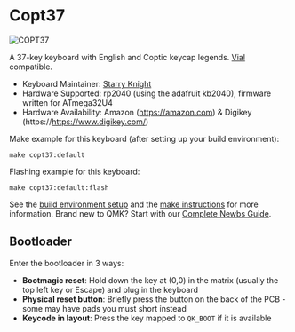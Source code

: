 # Copt37

![COPT37](https://i.imgur.com/0W4UcmHh.jpg)

A 37-key keyboard with English and Coptic keycap legends. [Vial](https://get.vial.today/) compatible.

* Keyboard Maintainer: [Starry Knight](https://github.com/astarryknight)
* Hardware Supported: rp2040 (using the adafruit kb2040), firmware written for ATmega32U4
* Hardware Availability: Amazon (https://amazon.com) & Digikey (https://https://www.digikey.com/)

Make example for this keyboard (after setting up your build environment):

    make copt37:default

Flashing example for this keyboard:

    make copt37:default:flash

See the [build environment setup](https://docs.qmk.fm/#/getting_started_build_tools) and the [make instructions](https://docs.qmk.fm/#/getting_started_make_guide) for more information. Brand new to QMK? Start with our [Complete Newbs Guide](https://docs.qmk.fm/#/newbs).

## Bootloader

Enter the bootloader in 3 ways:

* **Bootmagic reset**: Hold down the key at (0,0) in the matrix (usually the top left key or Escape) and plug in the keyboard
* **Physical reset button**: Briefly press the button on the back of the PCB - some may have pads you must short instead
* **Keycode in layout**: Press the key mapped to `QK_BOOT` if it is available
